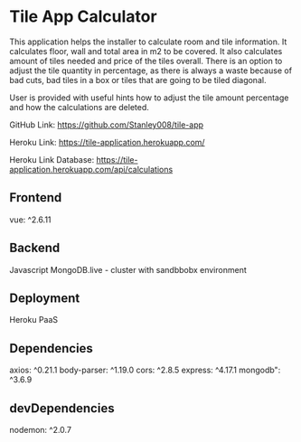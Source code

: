 # Tile App Calculator

This application helps the installer to calculate room and tile information. It calculates floor, wall and total area in m2 to be covered. It also calculates amount of tiles needed and price of the tiles overall. There is an option to adjust the tile quantity in percentage, as there is always a waste because of bad cuts, bad tiles in a box or tiles that are going to be tiled diagonal.  

User is provided with useful hints how to adjust the tile amount percentage and how the calculations are deleted. 

GitHub Link: https://github.com/Stanley008/tile-app

Heroku Link: https://tile-application.herokuapp.com/

Heroku Link Database: https://tile-application.herokuapp.com/api/calculations

## Frontend
vue: ^2.6.11

## Backend
Javascript
MongoDB.live - cluster with sandbbobx environment

## Deployment
Heroku PaaS

## Dependencies
axios: ^0.21.1
body-parser: ^1.19.0
cors: ^2.8.5
express: ^4.17.1
mongodb": ^3.6.9

## devDependencies
nodemon: ^2.0.7
